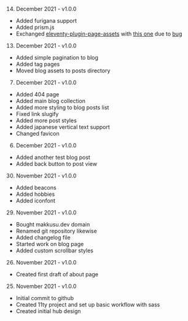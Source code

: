 14. December 2021 - v1.0.0

- Added furigana support
- Added prism.js
- Exchanged [eleventy-plugin-page-assets](https://www.npmjs.com/package/eleventy-plugin-page-assets) with [this one](https://github.com/maxboeck/eleventy-plugin-page-assets) due to [bug](https://github.com/victornpb/eleventy-plugin-page-assets/issues/3)

13. December 2021 - v1.0.0

- Added simple pagination to blog
- Added tag pages
- Moved blog assets to posts directory

07. December 2021 - v1.0.0

- Added 404 page
- Added main blog collection
- Added more styling to blog posts list
- Fixed link slugify
- Added more post styles
- Added japanese vertical text support
- Changed favicon

06. December 2021 - v1.0.0

- Added another test blog post
- Added back button to post view

30. November 2021 - v1.0.0

- Added beacons
- Added hobbies
- Added iconfont

29. November 2021 - v1.0.0

- Bought makkusu.dev domain
- Renamed git repository likewise
- Added changelog file
- Started work on blog page
- Added custom scrollbar styles

26. November 2021 - v1.0.0

- Created first draft of about page

25. November 2021 - v1.0.0

- Initial commit to github
- Created 11ty project and set up basic workflow with sass
- Created initial hub design